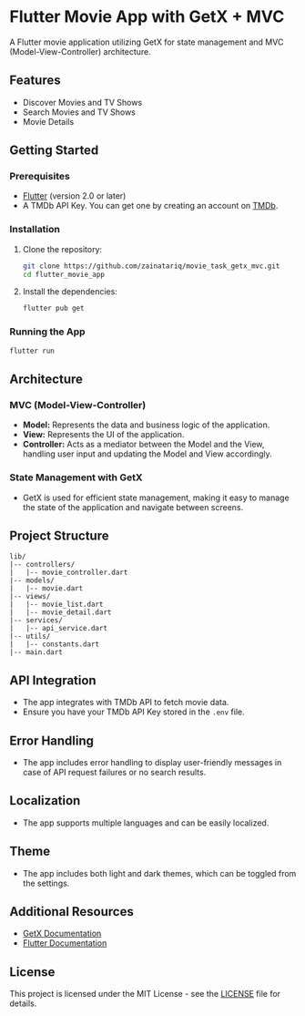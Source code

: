 
# Flutter Movie App with GetX + MVC

A Flutter movie application utilizing GetX for state management and MVC (Model-View-Controller) architecture.

## Features
- Discover Movies and TV Shows
- Search Movies and TV Shows
- Movie Details

## Getting Started

### Prerequisites
- [Flutter](https://flutter.dev/docs/get-started/install) (version 2.0 or later)
- A TMDb API Key. You can get one by creating an account on [TMDb](https://www.themoviedb.org/).

### Installation
1. Clone the repository:
   ```sh
   git clone https://github.com/zainatariq/movie_task_getx_mvc.git
   cd flutter_movie_app
   ```

2. Install the dependencies:
   ```sh
   flutter pub get
   ``` 
### Running the App
```sh
flutter run
```

## Architecture

### MVC (Model-View-Controller)
- **Model:** Represents the data and business logic of the application.
- **View:** Represents the UI of the application.
- **Controller:** Acts as a mediator between the Model and the View, handling user input and updating the Model and View accordingly.

### State Management with GetX
- GetX is used for efficient state management, making it easy to manage the state of the application and navigate between screens.

## Project Structure
```
lib/
|-- controllers/
|   |-- movie_controller.dart
|-- models/
|   |-- movie.dart
|-- views/
|   |-- movie_list.dart
|   |-- movie_detail.dart
|-- services/
|   |-- api_service.dart
|-- utils/
|   |-- constants.dart
|-- main.dart
```

## API Integration
- The app integrates with TMDb API to fetch movie data.
- Ensure you have your TMDb API Key stored in the `.env` file.

## Error Handling
- The app includes error handling to display user-friendly messages in case of API request failures or no search results.

## Localization
- The app supports multiple languages and can be easily localized.

## Theme
- The app includes both light and dark themes, which can be toggled from the settings.

## Additional Resources
- [GetX Documentation](https://pub.dev/packages/get)
- [Flutter Documentation](https://flutter.dev/docs)

## License
This project is licensed under the MIT License - see the [LICENSE](LICENSE) file for details.
